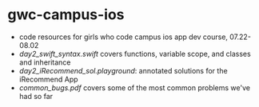 # gwc-campus-ios
- code resources for girls who code campus ios app dev course, 07.22-08.02
- *day2_swift_syntax.swift* covers functions, variable scope, and classes and inheritance
- *day2_iRecommend_sol.playground*: annotated solutions for the iRecommend App
- *common_bugs.pdf* covers some of the most common problems we've had so far
